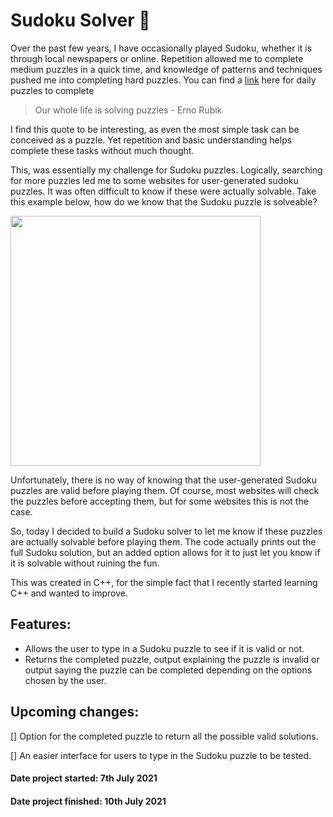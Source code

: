 # Sudoku Solver 🧩

Over the past few years, I have occasionally played Sudoku, whether it is through local newspapers or online. Repetition allowed me to complete medium puzzles in a quick time, and knowledge of patterns and techniques pushed me into completing hard puzzles. You can find a [link](https://www.nytimes.com/puzzles/sudoku/easy) here for daily puzzles to complete

> Our whole life is solving puzzles - Erno Rubik

I find this quote to be interesting, as even the most simple task can be conceived as a puzzle. Yet repetition and basic understanding helps complete these tasks without much thought.

This, was essentially my challenge for Sudoku puzzles. Logically, searching for more puzzles led me to some websites for user-generated sudoku puzzles. It was often difficult to know if these were actually solvable.
Take this example below, how do we know that the Sudoku puzzle is solveable?


<img src="https://user-images.githubusercontent.com/59411811/143574982-8458f39c-4582-438e-9653-b3b1fb0af3db.png" width="400" height="400">

Unfortunately, there is no way of knowing that the user-generated Sudoku puzzles are valid before playing them. Of course, most websites will check the puzzles before accepting them, but for some websites this is not the case.

So, today I decided to build a Sudoku solver to let me know if these puzzles are actually solvable before playing them. The code actually prints out the full Sudoku solution, but an added option allows for it to just let you know if it is solvable without ruining the fun. 

This was created in C++, for the simple fact that I recently started learning C++ and wanted to improve. 


## Features:
- Allows the user to type in a Sudoku puzzle to see if it is valid or not.
- Returns the completed puzzle, output explaining the puzzle is invalid or output saying the puzzle can be completed depending on the options chosen by the user.


## Upcoming changes:
[] Option for the completed puzzle to return all the possible valid solutions.

[] An easier interface for users to type in the Sudoku puzzle to be tested.

#### Date project started: 7th July 2021
#### Date project finished: 10th July 2021 
